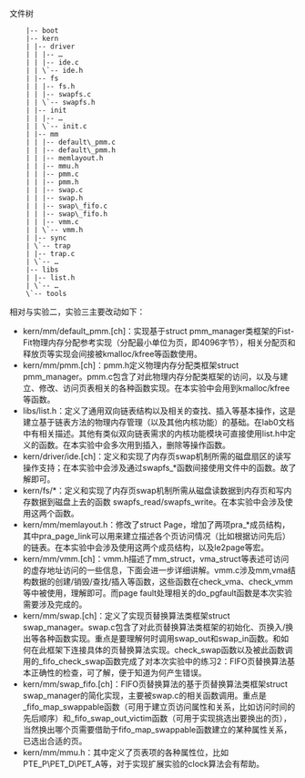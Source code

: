 文件树

```
    |-- boot
    |-- kern
    | |-- driver
    | | |-- …
    | | |-- ide.c
    | | \`-- ide.h
    | |-- fs
    | | |-- fs.h
    | | |-- swapfs.c
    | | \`-- swapfs.h
    | |-- init
    | | |-- …
    | | \`-- init.c
    | |-- mm
    | | |-- default\_pmm.c
    | | |-- default\_pmm.h
    | | |-- memlayout.h
    | | |-- mmu.h
    | | |-- pmm.c
    | | |-- pmm.h
    | | |-- swap.c
    | | |-- swap.h
    | | |-- swap\_fifo.c
    | | |-- swap\_fifo.h
    | | |-- vmm.c
    | | \`-- vmm.h
    | |-- sync
    | \`-- trap
    | |-- trap.c
    | \`-- …
    |-- libs
    | |-- list.h
    | \`-- …
    \`-- tools
```

相对与实验二，实验三主要改动如下：

- kern/mm/default_pmm.[ch]：实现基于struct pmm_manager类框架的Fist-Fit物理内存分配参考实现（分配最小单位为页，即4096字节），相关分配页和释放页等实现会间接被kmalloc/kfree等函数使用。
- kern/mm/pmm.[ch]：pmm.h定义物理内存分配类框架struct pmm_manager。pmm.c包含了对此物理内存分配类框架的访问，以及与建立、修改、访问页表相关的各种函数实现。在本实验中会用到kmalloc/kfree等函数。
- libs/list.h：定义了通用双向链表结构以及相关的查找、插入等基本操作，这是建立基于链表方法的物理内存管理（以及其他内核功能）的基础。在lab0文档中有相关描述。其他有类似双向链表需求的内核功能模块可直接使用list.h中定义的函数。在本实验中会多次用到插入，删除等操作函数。
- kern/driver/ide.[ch]：定义和实现了内存页swap机制所需的磁盘扇区的读写操作支持；在本实验中会涉及通过swapfs_*函数间接使用文件中的函数。故了解即可。
- kern/fs/*：定义和实现了内存页swap机制所需从磁盘读数据到内存页和写内存数据到磁盘上去的函数 swapfs_read/swapfs_write。在本实验中会涉及使用这两个函数。
- kern/mm/memlayout.h：修改了struct Page，增加了两项pra_*成员结构，其中pra_page_link可以用来建立描述各个页访问情况（比如根据访问先后）的链表。在本实验中会涉及使用这两个成员结构，以及le2page等宏。
- kern/mm/vmm.[ch]：vmm.h描述了mm_struct，vma_struct等表述可访问的虚存地址访问的一些信息，下面会进一步详细讲解。vmm.c涉及mm,vma结构数据的创建/销毁/查找/插入等函数，这些函数在check_vma、check_vmm等中被使用，理解即可。而page
  fault处理相关的do_pgfault函数是本次实验需要涉及完成的。
- kern/mm/swap.[ch]：定义了实现页替换算法类框架struct  swap_manager。swap.c包含了对此页替换算法类框架的初始化、页换入/换出等各种函数实现。重点是要理解何时调用swap_out和swap_in函数。和如何在此框架下连接具体的页替换算法实现。check_swap函数以及被此函数调用的_fifo_check_swap函数完成了对本次实验中的练习2：FIFO页替换算法基本正确性的检查，可了解，便于知道为何产生错误。
- kern/mm/swap_fifo.[ch]：FIFO页替换算法的基于页替换算法类框架struct  swap_manager的简化实现，主要被swap.c的相关函数调用。重点是_fifo_map_swappable函数（可用于建立页访问属性和关系，比如访问时间的先后顺序）和_fifo_swap_out_victim函数（可用于实现挑选出要换出的页），当然换出哪个页需要借助于fifo_map_swappable函数建立的某种属性关系，已选出合适的页。
- kern/mm/mmu.h：其中定义了页表项的各种属性位，比如PTE_P\PET_D\PET_A等，对于实现扩展实验的clock算法会有帮助。